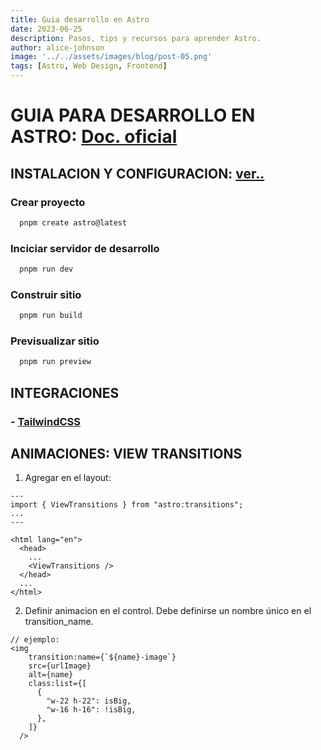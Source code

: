 ```yaml
---
title: Guia desarrollo en Astro
date: 2023-06-25
description: Pasos, tips y recursos para aprender Astro.
author: alice-johnson
image: '../../assets/images/blog/post-05.png'
tags: [Astro, Web Design, Frontend]
---
```


# GUIA PARA DESARROLLO EN ASTRO: [Doc. oficial](https://docs.astro.build/es/getting-started/)

## INSTALACION Y CONFIGURACION: [ver..](https://docs.astro.build/es/install-and-setup/)

### Crear proyecto
```bash
  pnpm create astro@latest
```
### Inciciar servidor de desarrollo
```bash
  pnpm run dev
```
### Construir sitio
```bash
  pnpm run build
```
### Previsualizar sitio
```bash
  pnpm run preview
```

## INTEGRACIONES    

### - [TailwindCSS](https://docs.astro.build/en/guides/styling/#tailwind)

## ANIMACIONES: VIEW TRANSITIONS
1. Agregar en el layout:
```tsx
---
import { ViewTransitions } from "astro:transitions";
...
---

<html lang="en">
  <head>
    ...
    <ViewTransitions />
  </head>
  ...
</html>
```

2. Definir animacion en el control. 
Debe definirse un nombre único en el transition_name.
```tsx
// ejemplo:
<img
    transition:name={`${name}-image`}
    src={urlImage}
    alt={name}
    class:list={[
      {
        "w-22 h-22": isBig,
        "w-16 h-16": !isBig,
      },
    ]}
  />
```